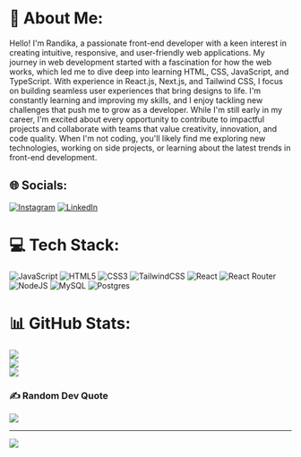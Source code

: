 # 💫 About Me:
Hello! I'm Randika, a passionate front-end developer with a keen interest in creating intuitive, responsive, and user-friendly web applications. My journey in web development started with a fascination for how the web works, which led me to dive deep into learning HTML, CSS, JavaScript, and TypeScript. With experience in React.js, Next.js, and Tailwind CSS, I focus on building seamless user experiences that bring designs to life. I'm constantly learning and improving my skills, and I enjoy tackling new challenges that push me to grow as a developer. While I'm still early in my career, I'm excited about every opportunity to contribute to impactful projects and collaborate with teams that value creativity, innovation, and code quality. When I'm not coding, you'll likely find me exploring new technologies, working on side projects, or learning about the latest trends in front-end development.


## 🌐 Socials:
[![Instagram](https://img.shields.io/badge/Instagram-%23E4405F.svg?logo=Instagram&logoColor=white)](https://instagram.com/randikdrew) [![LinkedIn](https://img.shields.io/badge/LinkedIn-%230077B5.svg?logo=linkedin&logoColor=white)](https://linkedin.com/in/dika-randika) 

# 💻 Tech Stack:
![JavaScript](https://img.shields.io/badge/javascript-%23323330.svg?style=for-the-badge&logo=javascript&logoColor=%23F7DF1E) ![HTML5](https://img.shields.io/badge/html5-%23E34F26.svg?style=for-the-badge&logo=html5&logoColor=white) ![CSS3](https://img.shields.io/badge/css3-%231572B6.svg?style=for-the-badge&logo=css3&logoColor=white) ![TailwindCSS](https://img.shields.io/badge/tailwindcss-%2338B2AC.svg?style=for-the-badge&logo=tailwind-css&logoColor=white) ![React](https://img.shields.io/badge/react-%2320232a.svg?style=for-the-badge&logo=react&logoColor=%2361DAFB) ![React Router](https://img.shields.io/badge/React_Router-CA4245?style=for-the-badge&logo=react-router&logoColor=white) ![NodeJS](https://img.shields.io/badge/node.js-6DA55F?style=for-the-badge&logo=node.js&logoColor=white) ![MySQL](https://img.shields.io/badge/mysql-%2300f.svg?style=for-the-badge&logo=mysql&logoColor=white) ![Postgres](https://img.shields.io/badge/postgres-%23316192.svg?style=for-the-badge&logo=postgresql&logoColor=white) 
# 📊 GitHub Stats:
![](https://github-readme-stats.vercel.app/api?username=dika841&theme=dark&hide_border=false&include_all_commits=true&count_private=true)<br/>
![](https://github-readme-streak-stats.herokuapp.com/?user=dika841&theme=dark&hide_border=false)<br/>
![](https://github-readme-stats.vercel.app/api/top-langs/?username=dika841&theme=dark&hide_border=false&include_all_commits=true&count_private=true&layout=compact)

### ✍️ Random Dev Quote
![](https://quotes-github-readme.vercel.app/api?type=horizontal&theme=radical)

---
[![](https://visitcount.itsvg.in/api?id=dika841&icon=0&color=0)](https://visitcount.itsvg.in)

<!-- Proudly created with GPRM ( https://gprm.itsvg.in ) -->
